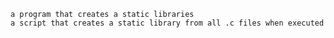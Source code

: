     a program that creates a static libraries
    a script that creates a static library from all .c files when executed
